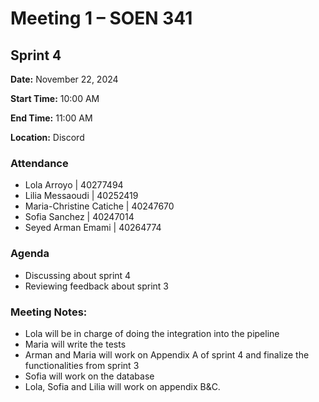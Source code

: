 # Meeting 1 – SOEN 341

## Sprint 4

**Date:** November 22, 2024  

**Start Time:** 10:00 AM  

**End Time:** 11:00 AM  

**Location:** Discord 

### Attendance
- Lola Arroyo | 40277494  
- Lilia Messaoudi | 40252419
- Maria-Christine Catiche | 40247670
- Sofia Sanchez | 40247014 
- Seyed Arman Emami | 40264774  

### Agenda 
- Discussing about sprint 4
- Reviewing feedback about sprint 3

### Meeting Notes: 
- Lola will be in charge of doing the integration into the pipeline
- Maria will write the tests
- Arman and Maria will work on Appendix A of sprint 4 and finalize the functionalities from sprint 3
- Sofia will work on the database
- Lola, Sofia and Lilia will work on appendix B&C.


